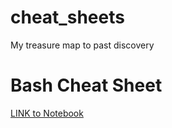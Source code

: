 # cheat_sheets
My treasure map to past discovery







# Bash Cheat Sheet

[LINK to Notebook](https://nbviewer.org/github/0xalphaprime/masterQuest/blob/main/bash_cheat_sheet.ipynb)

